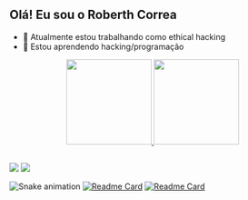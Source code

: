 ## Olá! Eu sou o Roberth Correa


- 🔭 Atualmente estou trabalhando como ethical hacking
- 🌱 Estou aprendendo hacking/programação


<div align="center">
  <a href="https://github.com/RoberthCorrea">
  <img height="150em" src="https://github-readme-stats.vercel.app/api?username=RoberthCorrea&show_icons=true&theme=github_dark&include_all_commits=true&count_private=true"/>
  <img height="150em" src="https://github-readme-stats.vercel.app/api/top-langs/?username=RoberthCorrea&layout=compact&langs_count=7&theme=github_dark"/>
</div>
  
  ##
  
 <div>
  <a href="https://www.instagram.com/roberth_correa_" target="_blank"><img src="https://img.shields.io/badge/-Instagram-%23E4405F?style=for-the-badge&logo=instagram&logoColor=white" target="_blank"></a>
   <a href = "mailto:contatoroberthcorrea@gmail.com"><img src="https://img.shields.io/badge/-Gmail-%23333?style=for-the-badge&logo=gmail&logoColor=white" target="_blank"></a>
   <!--
 	<a href="https://www.twitch.tv/rafaballerinii" target="_blank"><img src="https://img.shields.io/badge/Twitch-9146FF?style=for-the-badge&logo=twitch&logoColor=white" target="_blank"></a>
 <a href="https://discord.gg/wagxzStdcR" target="_blank"><img src="https://img.shields.io/badge/Discord-7289DA?style=for-the-badge&logo=discord&logoColor=white" target="_blank"></a> 
  <a href="https://www.linkedin.com/in/rafaella-ballerini-45875016a" target="_blank"><img src="https://img.shields.io/badge/-LinkedIn-%230077B5?style=for-the-badge&logo=linkedin&logoColor=white" target="_blank"></a> 
<img height="150em"
  -->
   
   ![Snake animation](https://github.com/RoberthCorrea/RoberthCorrea/blob/output/github-contribution-grid-snake.svg)
 [![Readme Card](https://github-readme-stats.vercel.app/api/pin/?username=RoberthCorrea&repo=ferramentas_de_bug_bounty&theme=github_dark)](https://github.com/RoberthCorrea/ferramentas_de_bug_bounty)
 [![Readme Card](https://github-readme-stats.vercel.app/api/pin/?username=RoberthCorrea&repo=kah&theme=github_dark)](https://github.com/RoberthCorrea/kah)
  </div>
